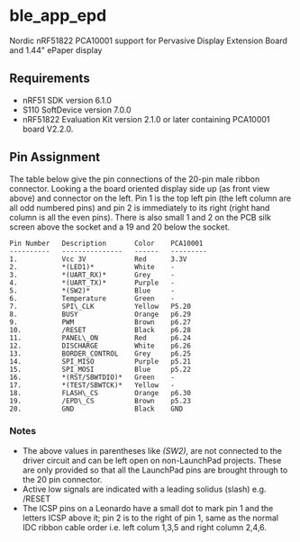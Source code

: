 ble_app_epd
===========

Nordic nRF51822 PCA10001 support for Pervasive Display Extension Board and 1.44" ePaper display
 
Requirements
------------
- nRF51 SDK version 6.1.0
- S110 SoftDevice version 7.0.0
- nRF51822 Evaluation Kit version 2.1.0 or later containing PCA10001 board V2.2.0.

## Pin Assignment

The table below give the pin connections of the 20-pin male ribbon
connector.  Looking a the board oriented display side up (as front
view above) and connector on the left.  Pin 1 is the top left pin (the
left column are all odd numbered pins) and pin 2 is immediately to its
right (right hand column is all the even pins).  There is also small 1
and 2 on the PCB silk screen above the socket and a 19 and 20 below
the socket.

```
Pin Number   Description       Color    PCA10001 
----------   ---------------   ------   --------- 
1.           Vcc 3V            Red      3.3V
2.           *(LED1)*          White    -
3.           *(UART_RX)*       Grey     -
4.           *(UART_TX)*       Purple   -
5.           *(SW2)*           Blue     -
6.           Temperature       Green    -
7.           SPI\_CLK          Yellow   P5.20
8.           BUSY              Orange   p6.29
9.           PWM               Brown    p6.27
10.          /RESET            Black    p6.28
11.          PANEL\_ON         Red      p6.24
12.          DISCHARGE         White    p6.26
13.          BORDER_CONTROL    Grey     p6.25
14.          SPI_MISO          Purple   p5.21
15.          SPI_MOSI          Blue     p5.22
16.          *(RST/SBWTDIO)*   Green    -
17.          *(TEST/SBWTCK)*   Yellow   -
18.          FLASH\_CS         Orange   p6.30
19.          /EPD\_CS          Brown    p5.23
20.          GND               Black    GND         
```
### Notes

* The above values in parentheses like *(SW2)*, are not connected
  to the driver circuit and can be left open on non-LaunchPad
  projects.  These are only provided so that all the LaunchPad pins
  are brought through to the 20 pin connector.
* Active low signals are indicated with a leading solidus (slash) e.g. /RESET
* The ICSP pins on a Leonardo have a small dot to mark pin 1 and the letters ICSP
  above it; pin 2 is to the right of pin 1, same as the normal IDC ribbon cable order
  i.e. left colum 1,3,5 and right column 2,4,6. 
